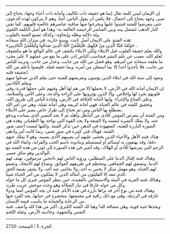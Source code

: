 ------------------------------------------------------------------------

إن الإيمان ليس كلمة تقال إنما هو حقيقة ذات تكاليف وأمانة ذات أعباء وجهاد
يحتاج إلى صبر، وجهد يحتاج إلى احتمال. فلا يكفي أن يقول الناس: آمنا. وهم
لا يتركون لهذه الدعوى، حتى يتعرضوا للفتنة فيثبتوا عليها ويخرجوا منها
صافية عناصرهم خالصة قلوبهم. كما تفتن النار الذهب لتفصل بينه وبين العناصر
الرخيصة العالقة به- وهذا هو أصل الكلمة اللغوي وله دلالته وظله وإيحاؤه-
وكذلك تصنع الفتنة بالقلوب.  
هذه الفتنة على الإيمان أصل ثابت، وسنة جارية، في ميزان الله سبحانه:  
«وَلَقَدْ فَتَنَّا الَّذِينَ مِنْ قَبْلِهِمْ، فَلَيَعْلَمَنَّ اللَّهُ الَّذِينَ صَدَقُوا وَلَيَعْلَمَنَّ الْكاذِبِينَ»
..  
والله يعلم حقيقة القلوب قبل الابتلاء ولكن الابتلاء يكشف في عالم الواقع
ما هو مكشوف لعلم الله، مغيب عن علم البشر فيحاسب الناس إذن على ما يقع من
عملهم لا على مجرد ما يعلمه سبحانه من أمرهم. وهو فضل من الله من جانب،
وعدل من جانب، وتربية للناس من جانب، فلا يأخذوا أحدا إلا بما استعلن من
أمره، وبما حققه فعله. فليسوا بأعلم من الله بحقيقة قلبه!.  
ونعود إلى سنة الله في ابتلاء الذين يؤمنون وتعريضهم للفتنة حتى يعلم الذين
صدقوا منهم ويعلم الكاذبين.  
إن الإيمان أمانة الله في الأرض، لا يحملها إلا من هم لها أهل وفيهم على
حملها قدرة، وفي قلوبهم تجرد لها وإخلاص. وإلا الذين يؤثرونها على الراحة
والدعة، وعلى الأمن والسلامة، وعلى المتاع والإغراء. وإنها لأمانة الخلافة
في الأرض، وقيادة الناس إلى طريق الله، وتحقيق كلمته في عالم الحياة. فهي
أمانة كريمة وهي أمانة ثقيلة، وهي من أمر الله يضطلع بها الناس ومن ثم
تحتاج إلى طراز خاص يصبر على الابتلاء.  
ومن الفتنة أن يتعرض المؤمن للأذى من الباطل وأهله ثم لا يجد النصير الذي
يسانده ويدفع عنه، ولا يملك النصرة لنفسه ولا المنعة ولا يجد القوة التي
يواجه بها الطغيان. وهذه هي الصورة البارزة للفتنة، المعهودة في الذهن حين
تذكر الفتنة. ولكنها ليست أعنف صور الفتنة. فهناك فتن كثيرة في صور شتى،
ربما كانت أمر وأدهى.  
هناك فتنة الأهل والأحياء الذين يخشى عليهم أن يصيبهم الأذى بسببه، وهو لا
يملك عنهم دفعا. وقد يهتفون به ليسالم أو ليستسلم وينادونه باسم الحب
والقرابة، واتقاء الله في الرحم التي يعرضها للأذى أو الهلاك. وقد أشير في
هذه السورة إلى لون من هذه الفتنة مع الوالدين وهو شاق عسير.  
وهناك فتنة إقبال الدنيا على المبطلين، ورؤية الناس لهم ناجحين مرموقين،
تهتف لهم الدنيا، وتصفق لهم الجماهير، وتتحطم في طريقهم العوائق، وتصاغ لهم
الأمجاد، وتصفو لهم الحياة. وهو مهمل منكر لا يحس به أحد، ولا يحامي عنه
أحد، ولا يشعر بقيمة الحق الذي معه إلا القليلون من أمثاله الذين لا يملكون
من أمر الحياة شيئا.  
وهنالك فتنة الغربة في البيئة والاستيحاش بالعقيدة، حين ينظر المؤمن فيرى
كل ما حوله وكل من حوله غارقا في تيار الضلالة وهو وحده موحش عريب طريد.  
وهناك فتنة من نوع آخر قد نراها بارزة في هذه الأيام. فتنة أن يجد المؤمن
أمما ودولا غارقة في الرذيلة، وهي مع ذلك راقية في مجتمعها، متحضرة في
حياتها، يجد الفرد فيها من الرعاية والحماية ما يناسب قيمة الإنسان.  
ويجدها غنية قوية، وهي مشاقة لله! وهنا لك الفتنة الكبرى. أكبر من هذا كله
وأعنف. فتنة النفس والشهوة. وجاذبية الأرض، وثقلة اللحم

------------------------------------------------------------------------

الجزء: 5 ¦ الصفحة: 2720
